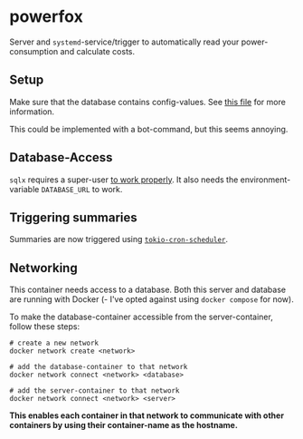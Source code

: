 # powerfox

Server and `systemd`-service/trigger to automatically read your power-consumption and calculate costs.

## Setup

Make sure that the database contains config-values.
See [this file](./sql/initial-config.sql) for more information.

This could be implemented with a bot-command, but this seems annoying.

## Database-Access

`sqlx` requires a super-user [to work properly](https://github.com/launchbadge/sqlx/discussions/2051).
It also needs the environment-variable `DATABASE_URL` to work.

## Triggering summaries

Summaries are now triggered using [`tokio-cron-scheduler`](https://crates.io/crates/tokio-cron-scheduler).

## Networking

This container needs access to a database.
Both this server and database are running with Docker (- I've opted against using `docker compose` for now).

To make the database-container accessible from the server-container, follow these steps:

```shell
# create a new network
docker network create <network>

# add the database-container to that network
docker network connect <network> <database>

# add the server-container to that network
docker network connect <network> <server>
```

**This enables each container in that network to communicate with other containers by using their container-name as the hostname.**
